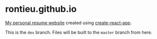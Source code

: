 # rontieu.github.io

<a href="http://rontieu.github.io">My personal resume website</a> created using [create-react-app](https://github.com/facebookincubator/create-react-app).

This is the `dev` branch. Files will be built to the `master` branch from here.
